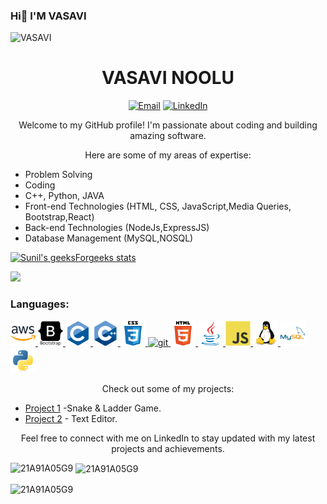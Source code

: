 
### Hi👋 I'M VASAVI

<p align="left"> <img src="https://komarev.com/ghpvc/?username=21A91A05G9&label=Profile%20views&color=0e75b6&style=flat" alt="VASAVI" /> </p>

<h1 align="center">VASAVI NOOLU</h1>

<p align="center">
  <a href="21a91a05g9@aec.edu.in"><img src="https://img.shields.io/badge/Email-%23EA4335.svg?&style=flat-square&logo=gmail&logoColor=white" alt="Email"></a>
  <a href="https://www.linkedin.com/in/vasavi-noolu/"><img src="https://img.shields.io/badge/LinkedIn-%230077B5.svg?&style=flat-square&logo=linkedin&logoColor=white" alt="LinkedIn"></a>
 
</p>

<p align="center">Welcome to my GitHub profile! I'm passionate about coding and building amazing software.</p>

<p align="center">Here are some of my areas of expertise:</p>

<ul>
  <li>Problem Solving</li>
  <li>Coding</li>
  <li>C++, Python, JAVA</li>
  <li>Front-end Technologies (HTML, CSS, JavaScript,Media Queries, Bootstrap,React)</li>
  <li>Back-end Technologies (NodeJs,ExpressJS)</li>
  <li>Database Management (MySQL,NOSQL)</li>
  
  
</ul>



[![Sunil's geeksForgeeks stats](https://geeks-for-geeks-stats-api-napiyo.vercel.app/?userName=vasavi_08)](https://auth.geeksforgeeks.org/user/vasavi_08)



[![](https://leetcard.jacoblin.cool/Vasavi08_12?theme=dark)](https://leetcode.com/Vasavi08_12/)




<h3 align="left">Languages:</h3>
<p align="left"> <a href="https://aws.amazon.com" target="_blank" rel="noreferrer"> <img src="https://raw.githubusercontent.com/devicons/devicon/master/icons/amazonwebservices/amazonwebservices-original-wordmark.svg" alt="aws" width="40" height="40"/> </a> <a href="https://getbootstrap.com" target="_blank" rel="noreferrer"> <img src="https://raw.githubusercontent.com/devicons/devicon/master/icons/bootstrap/bootstrap-plain-wordmark.svg" alt="bootstrap" width="40" height="40"/> </a> <a href="https://www.cprogramming.com/" target="_blank" rel="noreferrer"> <img src="https://raw.githubusercontent.com/devicons/devicon/master/icons/c/c-original.svg" alt="c" width="40" height="40"/> </a> <a href="https://www.w3schools.com/cpp/" target="_blank" rel="noreferrer"> <img src="https://raw.githubusercontent.com/devicons/devicon/master/icons/cplusplus/cplusplus-original.svg" alt="cplusplus" width="40" height="40"/> </a> <a href="https://www.w3schools.com/css/" target="_blank" rel="noreferrer"> <img src="https://raw.githubusercontent.com/devicons/devicon/master/icons/css3/css3-original-wordmark.svg" alt="css3" width="40" height="40"/> </a> <a href="https://git-scm.com/" target="_blank" rel="noreferrer"> <img src="https://www.vectorlogo.zone/logos/git-scm/git-scm-icon.svg" alt="git" width="40" height="40"/> </a> <a href="https://www.w3.org/html/" target="_blank" rel="noreferrer"> <img src="https://raw.githubusercontent.com/devicons/devicon/master/icons/html5/html5-original-wordmark.svg" alt="html5" width="40" height="40"/> </a> <a href="https://www.java.com" target="_blank" rel="noreferrer"> <img src="https://raw.githubusercontent.com/devicons/devicon/master/icons/java/java-original.svg" alt="java" width="40" height="40"/> </a> <a href="https://developer.mozilla.org/en-US/docs/Web/JavaScript" target="_blank" rel="noreferrer"> <img src="https://raw.githubusercontent.com/devicons/devicon/master/icons/javascript/javascript-original.svg" alt="javascript" width="40" height="40"/> </a> <a href="https://www.linux.org/" target="_blank" rel="noreferrer"> <img src="https://raw.githubusercontent.com/devicons/devicon/master/icons/linux/linux-original.svg" alt="linux" width="40" height="40"/> </a> <a href="https://www.mysql.com/" target="_blank" rel="noreferrer"> <img src="https://raw.githubusercontent.com/devicons/devicon/master/icons/mysql/mysql-original-wordmark.svg" alt="mysql" width="40" height="40"/> </a> <a href="https://www.python.org" target="_blank" rel="noreferrer"> <img src="https://raw.githubusercontent.com/devicons/devicon/master/icons/python/python-original.svg" alt="python" width="40" height="40"/> </a> </p>






<p align="center">Check out some of my projects:</p>

<ul>
  <li><a href="https://github.com/21A91A05G9/Snake-Ladder">Project 1</a> -Snake & Ladder Game.</li>
  <li><a href="https://github.com/21A91A05G9/TextEditor">Project 2</a> - Text Editor.</li>
  
</ul>

<p align="center">Feel free to connect with me on LinkedIn to stay updated with my latest projects and achievements.</p>




<p><img align="left" src="https://github-readme-stats.vercel.app/api/top-langs?username=21A91A05G9&show_icons=true&locale=en&layout=compact" alt="21A91A05G9" /></p>

<p>&nbsp;<img align="center" src="https://github-readme-stats.vercel.app/api?username=21A91A05G9&show_icons=true&locale=en" alt="21A91A05G9" /></p>

<p><img align="center" src="https://github-readme-streak-stats.herokuapp.com/?user=21A91A05G9&" alt="21A91A05G9" /></p>
